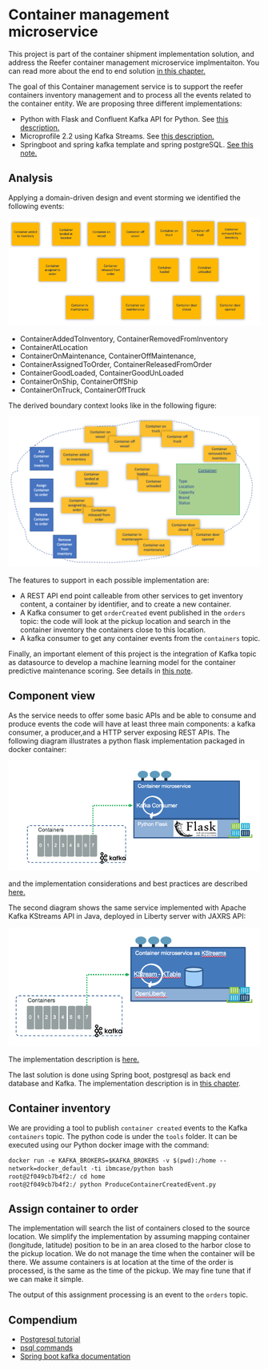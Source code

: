 # Container management microservice

This project is part of the container shipment implementation solution, and address the Reefer container management microservice implmentaiton. You can read more about the end to end solution [in this chapter.](https://ibm-cloud-architecture.github.io/refarch-kc/)

The goal of this Container management service is to support the reefer containers inventory management and to process all the events related to the container entity. We are proposing three different implementations:

* Python with Flask and Confluent Kafka API for Python. See [this description.](./flask/README.md)
* Microprofile 2.2 using Kafka Streams. See [this description.](./kstreams/README.md)
* Springboot and spring kafka template and spring postgreSQL. [See this note.](./springboot/README.md)

## Analysis

Applying a domain-driven design and event storming we identified the following events:

![](container-events.png)

* ContainerAddedToInventory, ContainerRemovedFromInventory
* ContainerAtLocation
* ContainerOnMaintenance, ContainerOffMaintenance, 
* ContainerAssignedToOrder, ContainerReleasedFromOrder
* ContainerGoodLoaded, ContainerGoodUnLoaded
* ContainerOnShip, ContainerOffShip
* ContainerOnTruck, ContainerOffTruck

The derived boundary context looks like in the following figure:

![](container-boundary.png)

The features to support in each possible implementation are:

* A REST API end point calleable from other services to get inventory content, a container by identifier, and to create a new container.
* A Kafka consumer to get `orderCreated` event published in the `orders` topic: the code will look at the pickup location and search in the container inventory the containers close to this location. 
* A kafka consumer to get any container events from the `containers` topic.

Finally, an important element of this project is the integration of Kafka topic as datasource to develop a machine learning model for the container predictive maintenance scoring. See details in [this note](./metrics).

## Component view

As the service needs to offer some basic APIs and be able to consume and produce events the code will have at least three main components: a kafka consumer, a producer,and a HTTP server exposing REST APIs. The following diagram illustrates a python flask implementation packaged in docker container:

![](images/flask-container.png)  

and the implementation considerations and best practices are described [here.](./flask/README.md)

The second diagram shows the same service implemented with Apache Kafka KStreams API in Java, deployed in Liberty server with JAXRS API:

![](images/kstreams-container.png)  

The implementation description is [here.](./kstreams/README.md)

The last solution is done using Spring boot, postgresql as back end database and Kafka. The implementation description is in [this chapter](./springboot/README.md).

## Container inventory

We are providing a tool to publish `container created` events to the Kafka `containers` topic. The python code is under the `tools` folder. It can be executed using our Python docker image with the command:

```shell
docker run -e KAFKA_BROKERS=$KAFKA_BROKERS -v $(pwd):/home --network=docker_default -ti ibmcase/python bash
root@2f049cb7b4f2:/ cd home
root@2f049cb7b4f2:/ python ProduceContainerCreatedEvent.py 
```


## Assign container to order

The implementation will search the list of containers closed to the source location. We simplify the implementation by assuming mapping container (longitude, latitude) position to be in an area closed to the harbor close to the pickup location. We do not manage the time when the container will be there. We assume containers is at location at the time of the order is processed, is the same as the time of the pickup. We may fine tune that if we can make it simple.

The output of this assignment processing is an event to the `orders` topic.


## Compendium

* [Postgresql tutorial](http://postgresguide.com/sql/select.html)
* [psql commands](https://www.postgresql.org/docs/9.2/app-psql.html)
* [Spring boot kafka documentation](https://docs.spring.io/spring-kafka/reference/)